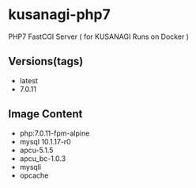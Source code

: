 # kusanagi-php7
PHP7 FastCGI Server ( for KUSANAGI Runs on Docker )

## Versions(tags)

- latest
- 7.0.11

## Image Content
- php:7.0.11-fpm-alpine
- mysql 10.1.17-r0
- apcu-5.1.5
- apcu_bc-1.0.3
- mysqli 
- opcache
